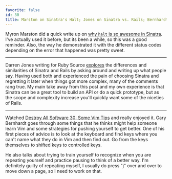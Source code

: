 ```yaml
---
favorite: false
id: 30
title: Marston on Sinatra's Halt; Jones on Sinatra vs. Rails; Bernhardt on Learning Vim
---
```


Myron Marston did a quick write up on [why `halt` is so awesome in Sinatra](http://myronmars.to/n/dev-blog/2012/01/why-sinatras-halt-is-awesome). I've actually used it before, but its been a while, so this was a good reminder. Also, the way he demonstrated it with the different status codes depending on the error that happened was pretty sweet.

---

Darren Jones writing for Ruby Source [explores](http://rubysource.com/rails-or-sinatra-the-best-of-both-worlds/) the differences and similarities of Sinatra and Rails by asking around and writing up what people say. Having used both and experienced the pain of choosing Sinatra and regretting it later when things got more complex, many of the comments rang true. My main take away from this post and my own experience is that Sinatra can be a great tool to build an API or do a quick prototype, but as the scope and complexity increase you'll quickly want some of the niceties of Rails.

---

Watched [Destroy All Software 30: Some Vim Tips](https://www.destroyallsoftware.com/screencasts/catalog/some-vim-tips) and really enjoyed it. Gary Bernhardt goes through some things that he thinks might help someone learn Vim and some strategies for pushing yourself to get better. One of his first pieces of advice is to look at the keyboard and find keys where you can't name what they do in Vim and then find out. Go from the keys themselves to shifted keys to controlled keys.

He also talks about trying to train yourself to recognize when you are repeating yourself and practice pausing to think of a better way. I'm definitely guilty of repeating myself, I usually do press "j" over and over to move down a page, so I need to work on that.
